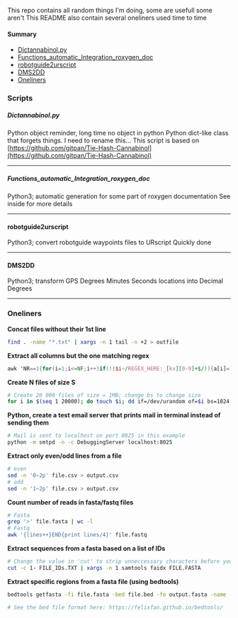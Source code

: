 This repo contains all random things I'm doing, some are usefull some aren't
This README also contain several oneliners used time to time

#### Summary
- [Dictannabinol.py](#dictannabinol)
- [Functions\_automatic\_Integration\_roxygen\_doc](#roxygen)
- [robotguide2urscript](#robotguide2urscript)
- [DMS2DD](#dms2dd)
- [Oneliners](#oneliners)


### Scripts
##### Dictannabinol.py<a name="dictannabinol"></a>
Python object reminder, long time no object in python
Python dict-like class that forgets things. I need to rename this...
This script is based on [https://github.com/gitpan/Tie-Hash-Cannabinol](https://github.com/gitpan/Tie-Hash-Cannabinol)

---
##### Functions\_automatic\_Integration\_roxygen\_doc<a name="roxygen"></a>
Python3; automatic generation for some part of roxygen documentation
See inside for more details

---
#### robotguide2urscript<a name="robotguide2urscript"></a>
Python3; convert robotguide waypoints files to URscript
Quickly done


---
#### DMS2DD<a name="dms2dd"></a>
Python3; transform GPS Degrees Minutes Seconds locations into Decimal Degrees

---

### Oneliners <a name="oneliners"></a>
**Concat files without their 1st line**
```bash
find . -name "*.txt" | xargs -n 1 tail -n +2 > outfile
```

**Extract all columns but the one matching regex**
```awk
awk 'NR==1{for(i=1;i<=NF;i++)if(!($i~/REGEX_HERE:_[kv][0-9]+$/)){a[i]=1;m=i}}{for(i=1;i<=NF;i++)if(a[i])printf "%s%s",$i,(i==m?RS:FS)}' FILE.tsv |column -t
```

**Create N files of size S**
```bash
# Create 20 000 files of size = 1MB; change bs to change size
for i in $(seq 1 20000); do touch $i; dd if=/dev/urandom of=$i bs=1024 count=1024 >/dev/null 2>&1; done
```

**Python, create a test email server that prints mail in terminal instead of sending them**
```bash
# Mail is sent to localhost on port 8025 in this example
python -m smtpd -n -c DebuggingServer localhost:8025
```

**Extract only even/odd lines from a file**
```bash
# even
sed -n '0~2p' file.csv > output.csv
# odd
sed -n '1~2p' file.csv > output.csv
```

**Count number of reads in fasta/fastq files**
```bash
# Fasta
grep '>' file.fasta | wc -l
# Fastq
awk '{lines++}END{print lines/4}' file.fastq
```

**Extract sequences from a fasta based on a list of IDs**
```bash
# Change the value in 'cut' to strip unneccessary characters before your id
cut -c 1- FILE_IDs.TXT | xargs -n 1 samtools faidx FILE.FASTA
```

**Extract specific regions from a fasta file (using bedtools)**
```bash
bedtools getfasta -fi file.fasta -bed file.bed -fo output.fasta -name

# See the bed file format here: https://felixfan.github.io/bedtools/
```
